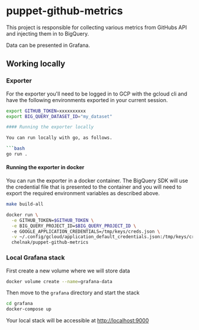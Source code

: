 # puppet-github-metrics

This project is responsible for collecting various metrics from GitHubs API and injecting them in to BigQuery.

Data can be presented in Grafana.

## Working locally

### Exporter

For the exporter you'll need to be logged in to GCP with the gcloud cli and have the following environments exported in your current session.

```bash
export GITHUB_TOKEN=xxxxxxxxxx
export BIG_QUERY_DATASET_ID="my_dataset"

#### Running the exporter locally

You can run locally with go, as follows.

```bash
go run .
```

#### Running the exporter in docker

You can run the exporter in a docker container. The BigQuery SDK will use the credential file that is presented to the container and you
will need to export the required environment variables as described above.

```bash
make build-all

docker run \
  -e GITHUB_TOKEN=$GITHUB_TOKEN \
  -e BIG_QUERY_PROJECT_ID=$BIG_QUERY_PROJECT_ID \ 
  -e GOOGLE_APPLICATION_CREDENTIALS=/tmp/keys/creds.json \
  -v ~/.config/gcloud/application_default_credentials.json:/tmp/keys/creds.json \
  chelnak/puppet-github-metrics
```

### Local Grafana stack

First create a new volume where we will store data

```bash
docker volume create --name=grafana-data
```

Then move to the `grafana` directory and start the stack

```bash
cd grafana
docker-compose up
```
Your local stack will be accessible at <http://localhost:9000>
